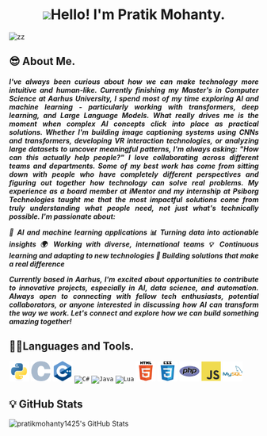 <h1 align="center"><a href="https://pratikmohanty1425.github.io/Portfolio/index.html"><img src="https://media.giphy.com/media/hvRJCLFzcasrR4ia7z/giphy.gif" width="5%"></a>Hello! I'm Pratik Mohanty.</h1> 

![zz](https://user-images.githubusercontent.com/60297008/229171543-791ade5c-661f-4af2-9d8f-d081529ee6bd.jpg)

<h2 align="Left">😎 About Me.</h3>

<h5 align="justify"> 
I've always been curious about how we can make technology more intuitive and human-like. Currently finishing my Master's in Computer Science at Aarhus University, I spend most of my time exploring AI and machine learning - particularly working with transformers, deep learning, and Large Language Models.
What really drives me is the moment when complex AI concepts click into place as practical solutions. Whether I'm building image captioning systems using CNNs and transformers, developing VR interaction technologies, or analyzing large datasets to uncover meaningful patterns, I'm always asking: "How can this actually help people?"
I love collaborating across different teams and departments. Some of my best work has come from sitting down with people who have completely different perspectives and figuring out together how technology can solve real problems. My experience as a board member at iMentor and my internship at Psiborg Technologies taught me that the most impactful solutions come from truly understanding what people need, not just what's technically possible.
I'm passionate about:

🤖 AI and machine learning applications
📊 Turning data into actionable insights
🌍 Working with diverse, international teams
💡 Continuous learning and adapting to new technologies
🚀 Building solutions that make a real difference

Currently based in Aarhus, I'm excited about opportunities to contribute to innovative projects, especially in AI, data science, and automation. Always open to connecting with fellow tech enthusiasts, potential collaborators, or anyone interested in discussing how AI can transform the way we work.
Let's connect and explore how we can build something amazing together!

<h2 align="left">👨‍💻Languages and Tools.</h3>

<code><a href="https://www.python.org"><img height="40" alt="Python" src="https://raw.githubusercontent.com/devicons/devicon/master/icons/python/python-original.svg"></a></code>
<code><a href="https://www.cprogramming.com/"><img height="40" alt="C" src="https://raw.githubusercontent.com/devicons/devicon/master/icons/c/c-original.svg"></a></code>
<code><a href="https://www.w3schools.com/cpp/"><img height="40" alt="C++" src="https://raw.githubusercontent.com/devicons/devicon/master/icons/cplusplus/cplusplus-original.svg"></a></code>
<code><img height="40" alt="C#" src="https://user-images.githubusercontent.com/60297008/229184467-1bf19cfd-2040-48d3-8bb3-58034bdeba54.png"></code>
<code><img height="40" alt="Java" src="https://user-images.githubusercontent.com/60297008/229185012-580f2826-6292-4437-b778-8e4fa0a851d2.png"></code>
<code><img height="40" alt="Lua" src="https://upload.wikimedia.org/wikipedia/commons/c/cf/Lua-Logo.svg"></code>
<code><img height="40" alt="HTML" src="https://raw.githubusercontent.com/devicons/devicon/master/icons/html5/html5-original-wordmark.svg"></code>
<code><img height="40" alt="CSS" src="https://raw.githubusercontent.com/devicons/devicon/master/icons/css3/css3-original-wordmark.svg"></code>
<code><img height="40" alt="PHP" src="https://raw.githubusercontent.com/devicons/devicon/master/icons/php/php-original.svg"></code>
<code><img height="40" alt="JavaScript" src="https://raw.githubusercontent.com/devicons/devicon/master/icons/javascript/javascript-original.svg"></code>
<code><img height="40" alt="SQL" src="https://raw.githubusercontent.com/devicons/devicon/master/icons/mysql/mysql-original-wordmark.svg"></code>



<h2 align="left">💡 GitHub Stats</h3>

<img align="left" alt="pratikmohanty1425's GitHub Stats" src="https://github-readme-stats.vercel.app/api?username=pratikmohanty1425&show_icons=true&hide_border=false&title_color=ff652f&icon_color=FFE400&bg_color=09131B&text_color=ffffff&border_color=0c1a25" />

